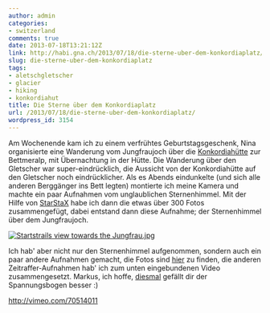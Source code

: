 ```yaml
---
author: admin
categories:
- switzerland
comments: true
date: 2013-07-18T13:21:12Z
link: http://habi.gna.ch/2013/07/18/die-sterne-uber-dem-konkordiaplatz/
slug: die-sterne-uber-dem-konkordiaplatz
tags:
- aletschgletscher
- glacier
- hiking
- konkordiahut
title: Die Sterne über dem Konkordiaplatz
url: /2013/07/18/die-sterne-uber-dem-konkordiaplatz/
wordpress_id: 3154
---
```


Am Wochenende kam ich zu einem verfrühtes Geburtstagsgeschenk, Nina organisierte eine Wanderung vom Jungfraujoch über die [Konkordiahütte](http://www.konkordiahuette.ch) zur Bettmeralp, mit Übernachtung in der Hütte.
Die Wanderung über den Gletscher war super-eindrücklich, die Aussicht von der Konkordiahütte auf den Gletscher noch eindrücklicher.
Als es Abends eindunkelte (und sich alle anderen Berggänger ins Bett legten) montierte ich meine Kamera und machte ein paar Aufnahmen vom unglaublichen Sternenhimmel.
Mit der Hilfe von [StarStaX](http://www.markus-enzweiler.de/software/software.html) habe ich dann die etwas über 300 Fotos zusammengefügt, dabei entstand dann diese Aufnahme; der Sternenhimmel über dem Jungfraujoch.

[![Startstrails view towards the Jungfrau.jpg](http://habi.gna.ch/wp-content/uploads/2013/07/Startstrails-view-towards-the-Jungfrau-tm1.jpg)](http://habi.gna.ch/wp-content/uploads/2013/07/Startstrails-view-towards-the-Jungfrau1.jpg)

Ich hab' aber nicht nur den Sternenhimmel aufgenommen, sondern auch ein paar andere Aufnahmen gemacht, die Fotos sind [hier](http://fotos.davidhaberth%C3%BCr.ch/index.php?type=sets&setId=72157634673543250) zu finden, die anderen Zeitraffer-Aufnahmen hab' ich zum unten eingebundenen Video zusammengesetzt.
Markus, ich hoffe, [diesmal](http://habi.gna.ch/2013/03/24/museumsnacht/#comment-15247) gefällt dir der Spannungsbogen besser :)

http://vimeo.com/70514011
